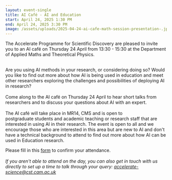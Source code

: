 ```yaml
---
layout: event-single
title: AI Café - AI and Education
start: April 24, 2025 1:30 PM
end: April 24, 2025 3:30 PM
image: /assets/uploads/2025-04-24-ai-cafe-math-session-presentation-.jpg
---
```

The Accelerate Programme for Scientific Discovery are pleased to invite you to an AI café on Thursday 24 April from 13:30 - 15:30 at the Department of Applied Maths and Theoretical Physics.

\
Are you using AI methods in your research, or considering doing so? Would you like to find out more about how AI is being used in education and meet other researchers exploring the challenges and possibilities of deploying AI in research?\
\
Come along to the AI café on Thursday 24 April to hear short talks from researchers and to discuss your questions about AI with an expert.\
\
T﻿he AI café will take place in MR14, CMS and is open to postgraduate students and academic teaching or research staff that are interested in using AI in their research. The event is open to all and we encourage those who are interested in this area but are new to AI and don't have a technical background to attend to find out more about how AI can be used in Education research. 

P﻿lease fill in this [form](https://forms.office.com/Pages/ResponsePage.aspx?id=RQSlSfq9eUut41R7TzmG6U2MDK4LIgJNqxT-rvruy5JUOExNUTFBMUdGUVRNVjIwT1U3Uk02R1JRMS4u) to confirm your attendance. \
\
*If you aren't able to attend on the day, you can also get in touch with us directly to set up a time to talk through your query: accelerate-science@cst.cam.ac.uk*